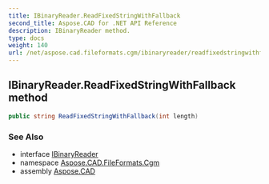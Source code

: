 ```yaml
---
title: IBinaryReader.ReadFixedStringWithFallback
second_title: Aspose.CAD for .NET API Reference
description: IBinaryReader method. 
type: docs
weight: 140
url: /net/aspose.cad.fileformats.cgm/ibinaryreader/readfixedstringwithfallback/
---
```

## IBinaryReader.ReadFixedStringWithFallback method

```csharp
public string ReadFixedStringWithFallback(int length)
```

### See Also

* interface [IBinaryReader](../)
* namespace [Aspose.CAD.FileFormats.Cgm](../../ibinaryreader/)
* assembly [Aspose.CAD](../../../)


